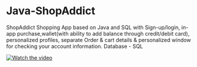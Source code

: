 # Java-ShopAddict
ShopAddict Shopping App based on Java and SQL with Sign-up/login, in- app purchase,wallet(with ability to add balance through credit/debit card),
personalized profiles, separate Order & cart details & personalized window for checking your account information.
Database - SQL

[![Watch the video](https://img.youtube.com/vi/ZC1oQnVGGYQ/default.jpg)](https://youtu.be/T-D1KVIuvjA)
